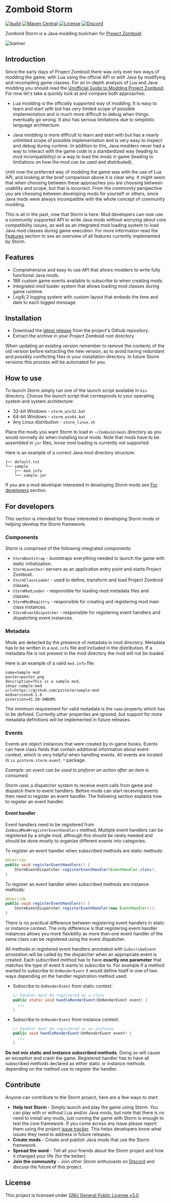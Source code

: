 # Zomboid Storm

[![build](https://github.com/pzstorm/storm/actions/workflows/java-ci.yaml/badge.svg?branch=dev)](https://github.com/pzstorm/storm/actions/workflows/java-ci.yaml) [![Maven Central](https://img.shields.io/maven-central/v/io.github.pzstorm/storm-api?color=blue&logo=Apache%20Maven)](https://search.maven.org/search?q=g:%22io.github.pzstorm%22%20AND%20a:%22storm-api%22?color=informational) [![License](https://img.shields.io/github/license/pzstorm/storm?logo=gnu)](https://www.gnu.org/licenses/) [![Discord](https://img.shields.io/discord/823907021178798150?color=7289DA&label=discord&logo=discord&logoColor=white)](https://discord.gg/ZCmg9VsvSW)

Zomboid Storm is a Java modding toolchain for [Project Zomboid](https://projectzomboid.com/blog/).

![banner](https://raw.githubusercontent.com/pzstorm/storm/gh-pages/images/storm-banner.png)

## Introduction

Since the early days of Project Zomboid there was only ever two ways of modding the game; with Lua using the official API or with Java by modifying and recompiling game classes. For an in-depth analysis of Lua and Java modding you should read the [Unofficial Guide to Modding Project Zomboid](https://github.com/cocolabs/pz-modding-guide#writing-code). For now let's take a quickly look at and compare both approaches:

- Lua modding is the officially supported way of modding. It is easy to learn and start with but has very limited scope of possible implementation and is much more difficult to debug when things eventually go wrong. It also has serious limitations due to simplistic language architecture. 

- Java modding is more difficult to learn and start with but has a nearly unlimited scope of possible implementation and is very easy to inspect and debug during runtime. In addition to this, Java modders never had a way to interact with the game code in a standardized way (leading to mod incompatibility) or a way to load the mods in game (leading to limitations on how the mod can be used and distributed).

Until now the preferred way of modding the game was with the use of Lua API, and looking at the brief comparison above it is clear why. It might seem that when choosing between these approaches you are choosing between usability and scope, but that is incorrect. From the community perspective you are choosing between developing mods for yourself or others, since Java mods were always incompatible with the whole concept of community modding.

This is all in the past, now that Storm is here. Mod developers can now use a community supported API to write Java mods without worrying about core compatibility issues, as well as an integrated mod loading system to load Java mod classes during game execution. For more information read the [Features](#features) section to see an overview of all features currently implemented by Storm.

## Features

- Comprehensive and easy to use API that allows modders to write fully functional Java mods.
- 186 custom game events available to subscribe to when creating mods.
- Integrated mod loader system that allows loading mod classes during game runtime.
- Log4j 2 logging system with custom layout that embeds the time and date to each logged message.

## Installation

- Download the [latest release](https://github.com/pzstorm/storm/releases/latest) from the project's Github repository.
- Extract the archive in your Project Zomboid root directory.

When updating an existing version remember to remove the contents of the old version before extracting the new version, as to avoid having redundant and possibly conflicting files in your installation directory. In future Storm versions this process will be automated for you.

## How to use

To launch Storm simply run one of the launch script available in `bin` directory.
Choose the launch script that corresponds to your operating system and system architecture:

- 32-bit Windows - `storm_win32.bat`
- 64-bit Windows - `storm_win64.bat`
- Any Linux distribution - `storm_linux.sh`

Place the mods you want Storm to load in `~/Zomboid/mods` directory as you would normally do when installing local mods. Note that mods have to be assembled in `jar` files, loose mod loading is currently not supported.

Here is an example of a correct Java mod directory structure:

```
├── default.txt
└── sample
    ├── mod.info
    └── sample.jar
```

If you are a mod developer interested in developing Storm mods see [For developers](#for-developers) section.

## For developers

This section is intended for those interested in developing Storm mods or helping develop the Storm framework. 

### Components

Storm is comprised of the following integrated components:

- `StormBootstrap` - bootstraps everything needed to launch the game with static initialization.
- `StormLauncher`-  servers as an application entry point and starts Project Zomboid.  
- `StormClassLoader` - used to define, transform and load Project Zomboid classes.
- `StormModLoader` - responsible for loading mod metadata files and classes.
- `StormModRegistry` - responsible for creating and registering mod main class instances.
- `StormEventDispatcher` - responsible for registering event handlers and dispatching event instances.

### Metadata

Mods are detected by the presence of metadata in mod directory. Metadata has to be written in a `mod.info` file and included in the distribution. If a metadata file is not present in the mod directory the mod will not be loaded.

Here is an example of a valid `mod.info` file:

 ```
 name=Sample mod
 poster=poster.png
 description=This is a sample mod.
 id=pz-sample-mod
 url=https://github.com/pzstorm/sample-mod
 modversion=0.1.0
 pzversion=41.50-IWBUMS
 ```

The minimum requirement for valid metadata is the `name` property which has to be defined. Currently other properties are ignored, but support for more metadata definitions will be implemented in future releases.

### Events

Events are object instances that were created by in-game hooks. Events can have class fields that contain additional information about event context, which is very helpful when handling events. All events are located in `io.pzstorm.storm.event.*` package.

*Example: an event can be used to preform an action after an item is consumed.* 

Storm uses a dispatcher system to receive event calls from game and dispatch them to event handlers. Before mods can start receiving events then need to register an event handler. The following section explains how to register an event handler.

#### Event handler

Event handlers need to be registered from `ZomboidMod#registerEventHandlers` method. Multiple event handlers can be registered by a single mod, although this should be rarely needed and should be done mostly to organize different events into categories.

To register an event handler when subscribed methods are static methods:   

```java
@Override
public void registerEventHandlers() {
    StormEventDispatcher.registerEventHandler(EventHandler.class);
}
```

To register an event handler when subscribed methods are instance methods:   

```java
@Override
public void registerEventHandlers() {
    StormEventDispatcher.registerEventHandler(new EventHandler());
}
```

There is no practical difference between registering event handlers in static or instance context. The only difference is that registering event handler instances allows you more flexibility as more then one event handler of the same class can be registered using the event dispatcher.

All methods in registered event handlers annotated with `SubscribeEvent` annotation will be called by the dispatcher when an appropriate event is created. Each subscribed method has to have **exactly one parameter** that matches the type of event it wants to subscribe to. For example if a method wanted to subscribe to `OnRenderEvent` it would define itself in one of two ways depending on the handler registration method used:

- Subscribe to `OnRenderEvent` from static context:

  ```java
  // handler must be registered as a class
  public static void handleRenderEvent(OnRenderEvent event) {
  	...
  }
  ```

- Subscribe to `OnRenderEvent` from instance context:

  ```java
  // handler must be registered as an instance
  public void handleRenderEvent(OnRenderEvent event) {
  	...
  }
  ```

**Do not mix static and instance subscribed methods**. Doing so will cause an exception and crash the game. Registered handler has to have all subscribed methods declared as either static or instance methods depending on the method use to register the handler.

## Contribute

Anyone can contribute to the Storm project, here are a few ways to start:

- **Help test Storm** - Simply launch and play the game using Storm. You can play with or without Lua and/or Java mods, but note that there is no need to install any mods, just running the game with Storm is enough to test the core framework. If you come across any issue please report them using the project [issue tracker](https://github.com/pzstorm/storm/issues/new). This helps developers know what issues they need to address in future releases.
- **Create mods** - Create and publish Java mods that use the Storm framework. 
- **Spread the word** - Tell all your friends about the Storm project and how it changed your life (for the better).
- **Join the community** - Join other Storm enthusiasts on [Discord](https://discord.gg/ZCmg9VsvSW) and discuss the future of this project.

## License

This project is licensed under [GNU General Public License v3.0](https://github.com/pzstorm/storm/blob/master/LICENSE).
